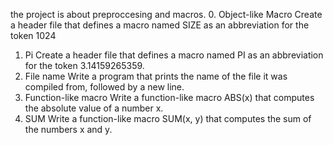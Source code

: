 the project is about preproccesing and macros.
0. Object-like Macro
Create a header file that defines a macro named SIZE as an abbreviation for the token 1024
1. Pi 
Create a header file that defines a macro named PI as an abbreviation for the token 3.14159265359.
2. File name 
Write a program that prints the name of the file it was compiled from, followed by a new line.
3. Function-like macro 
Write a function-like macro ABS(x) that computes the absolute value of a number x.
4. SUM 
Write a function-like macro SUM(x, y) that computes the sum of the numbers x and y.
